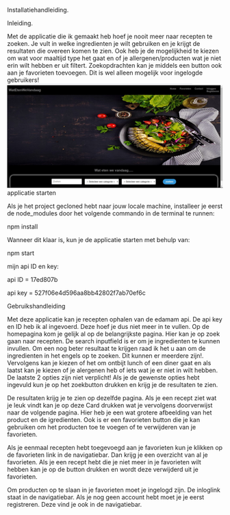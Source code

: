 Installatiehandleiding.

Inleiding.

Met de applicatie die ik gemaakt heb hoef je nooit meer naar recepten te zoeken. Je vult in welke ingredienten je wilt gebruiken en je krijgt de resultaten die overeen 
komen te zien. Ook heb je de mogelijkheid te kiezen om wat voor maaltijd type het gaat en of je allergenen/producten wat je niet erin wilt hebben er uit filtert. 
Zoekopdrachten kan je middels een button ook aan je favorieten toevoegen. Dit is wel alleen mogelijk voor ingelogde gebruikers! 
![homepage.jpg](src%2Fassets%2Fhomepage.jpg)
applicatie starten

Als je het project gecloned hebt naar jouw locale machine, installeer je eerst de node_modules door het volgende commando in de terminal te runnen:

npm install

Wanneer dit klaar is, kun je de applicatie starten met behulp van:

npm start

mijn api ID en key:

api ID = 17ed807b

api key = 527f06e4d596aa8bb42802f7ab70ef6c

Gebruikshandleiding

Met deze applicatie kan je recepten ophalen van de edamam api. De api key en ID heb ik al ingevoerd. Deze hoef je dus niet meer in te vullen. Op de homepagina kom je 
gelijk al op de belangrijkste pagina. Hier kan je op zoek gaan naar recepten. De search inputfield is er om je ingredienten te kunnen invullen. Om een nog beter resultaat
te krijgen raad ik het u aan om de ingredienten in het engels op te zoeken. Dit kunnen er meerdere zijn!. Vervolgens kan je kiezen of het om ontbijt lunch of een diner
gaat en als laatst kan je kiezen of je alergenen heb of iets wat je er niet in wilt hebben. De laatste 2 opties zijn niet verplicht! Als je de gewenste opties hebt
ingevuld kun je op het zoekbutton drukken en krijg je de resultaten te zien.

De resultaten krijg je te zien op dezelfde pagina. Als je een recept ziet wat je leuk vindt kan je op deze Card drukken wat je vervolgens doorverwijst naar de volgende 
pagina. Hier heb je een wat grotere afbeelding van het product en de igredienten. Ook is er een favorieten button die je kan gebruiken om het producten toe te voegen of
te verwijderen van je favorieten.

Als je eenmaal recepten hebt toegevoegd aan je favorieten kun je klikken op de favorieten link in de navigatiebar. Dan krijg je een overzicht van al je favorieten. Als je 
een recept hebt die je niet meer in je favorieten wilt hebben kan je op de button drukken en wordt deze verwijderd uit je favorieten.

Om producten op te slaan in je favorieten moet je ingelogd zijn. De inloglink staat in de navigatiebar. Als je nog geen account hebt moet je je eerst registreren. Deze 
vind je ook in de navigatiebar.

